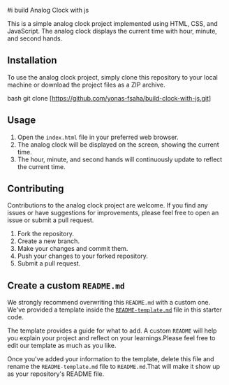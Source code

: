   #i build Analog Clock with js

This is a simple analog clock project implemented using HTML, CSS, and JavaScript. The analog clock displays the current time with hour, minute, and second hands.


## Installation

To use the analog clock project, simply clone this repository to your local machine or download the project files as a ZIP archive. 

bash
git clone [https://github.com/yonas-fsaha/build-clock-with-js.git]

## Usage

1. Open the `index.html` file in your preferred web browser.
2. The analog clock will be displayed on the screen, showing the current time.
3. The hour, minute, and second hands will continuously update to reflect the current time.

## Contributing

Contributions to the analog clock project are welcome. If you find any issues or have suggestions for improvements, please feel free to open an issue or submit a pull request.

1. Fork the repository.
2. Create a new branch.
3. Make your changes and commit them.
4. Push your changes to your forked repository.
5. Submit a pull request.


## Create a custom `README.md`
We strongly recommend overwriting this `README.md` with a custom one. We've provided a template
inside the [`README-template.md`](./README-template.md) file in this starter code.

The template provides a guide for what to add. A custom `README` will help you explain your project
and reflect on your learnings.Please feel free to edit our template as much as you like.

Once you've added your information to the template, delete this file and rename the `README-template.md` file to `README.md`.That will make it show up as your repository's README file.
   
